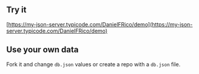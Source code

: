## Try it

[https://my-json-server.typicode.com/DanielFRico/demo](https://my-json-server.typicode.com/DanielFRico/demo)

## Use your own data

Fork it and change `db.json` values or create a repo with a `db.json` file.
